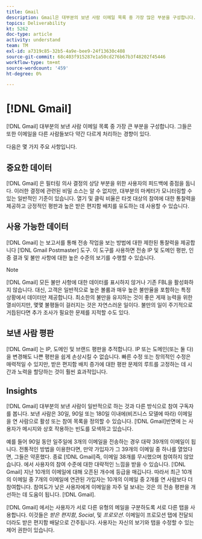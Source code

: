 ```yaml
---
title: Gmail
description: Gmail은 대부분의 보낸 사람 이메일 목록 중 가장 많은 부분을 구성합니다. 그들은 또한 이메일을 다른 사람들보다 약간 다르게 처리하는 경향이 있다.
topics: Deliverability
kt: 5262
doc-type: article
activity: understand
team: TM
exl-id: a7319c85-32b5-4a9e-bee9-24f13630c408
source-git-commit: 68c403f915287e1a50cd276b67b3f48202f45446
workflow-type: tm+mt
source-wordcount: '459'
ht-degree: 0%

---
```


# [!DNL Gmail]

[!DNL Gmail] 대부분의 보낸 사람 이메일 목록 중 가장 큰 부분을 구성합니다. 그들은 또한 이메일을 다른 사람들보다 약간 다르게 처리하는 경향이 있다.

다음은 몇 가지 주요 사항입니다.

## 중요한 데이터

[!DNL Gmail] 은 필터링 의사 결정의 상당 부분을 위한 사용자의 피드백에 중점을 둡니다. 이러한 결정에 관련된 비밀 소스는 알 수 없지만, 대부분의 마케터가 모니터링할 수 있는 일반적인 기준이 있습니다. 열기 및 클릭 비율은 타겟 대상의 참여에 대한 통찰력을 제공하고 긍정적인 평판과 높은 받은 편지함 배치를 유도하는 데 사용할 수 있습니다.

## 사용 가능한 데이터

[!DNL Gmail] 는 보고서를 통해 전송 작업을 보는 방법에 대한 제한된 통찰력을 제공합니다 [!DNL Gmail Postmaster] 도구. 이 도구를 사용하면 전송 IP 및 도메인 평판, 인증 결과 및 불만 사항에 대한 높은 수준의 보기를 수행할 수 있습니다.

>[!NOTE]
>
>[!DNL Gmail] 모든 불만 사항에 대한 데이터를 표시하지 않거나 기존 FBL을 활성화하지 않습니다. 대신, 고객은 일반적으로 높은 볼륨과 매우 높은 불만율을 포함하는 특정 상황에서 데이터만 제공합니다. 최소한의 불만을 유지하는 것이 좋은 게재 능력을 위한 열쇠이지만, 몇몇 불평들이 걸러지는 것은 자연스러운 일이다. 불만의 일이 주기적으로 거듭된다면 추가 조사가 필요한 문제를 지적할 수도 있다.

## 보낸 사람 평판

[!DNL Gmail] 는 IP, 도메인 및 브랜드 평판을 추적합니다. IP 또는 도메인(또는 둘 다)을 변경해도 나쁜 평판을 쉽게 손상시킬 수 없습니다. 빠른 수정 또는 창의적인 수정은 매력적일 수 있지만, 받은 편지함 배치 증가에 대한 평판 문제의 루트를 고정하는 데 시간과 노력을 할당하는 것이 훨씬 효과적입니다.

## Insights

[!DNL Gmail] 대부분의 보낸 사람이 일반적으로 하는 것과 다른 방식으로 참여 구독자를 봅니다. 보낸 사람은 30일, 90일 또는 180일 이내에(비즈니스 모델에 따라) 이메일을 연 사람으로 활성 또는 참여 목록을 정의할 수 있습니다. [!DNL Gmail]반면에 는 사용자가 메시지와 상호 작용하는 빈도를 모색하고 있습니다.

예를 들어 90일 동안 일주일에 3개의 이메일을 전송하는 경우 대략 39개의 이메일이 됩니다. 전통적인 방법을 이용한다면, 만약 가입자가 그 39개의 이메일 중 하나를 열었다면, 그들은 약혼했다. 종료 [!DNL Gmail]즉, 이메일 38개를 무시했으며 참여하지 않았습니다. 에서 사용자의 참여 수준에 대한 대략적인 느낌을 받을 수 있습니다. [!DNL Gmail] 지난 10개의 이메일에 대해 오픈된 개수에 등급을 매깁니다. 따라서 최근 10개의 이메일 중 7개의 이메일에 연관된 가입자는 10개의 이메일 중 2개를 연 사람보다 더 참여합니다. 참여도가 낮은 사용자에게 이메일을 자주 덜 보내는 것은 의 전송 평판을 개선하는 데 도움이 됩니다. [!DNL Gmail].

[!DNL Gmail] 에서는 사용자가 서로 다른 유형의 메일을 구분하도록 서로 다른 탭을 사용합니다. 이것들은 *받은 편지함*, *Social*, 및 *프로모션*. 이메일이 프로모션 탭에 전달되더라도 받은 편지함 배달으로 간주됩니다. 사용자는 자신의 보기와 탭을 수정할 수 있는 제어 권한이 있습니다.
